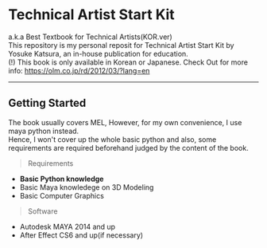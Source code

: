 Technical Artist Start Kit 
===========================
a.k.a Best Textbook for Technical Artists(KOR.ver)<br>
This repository is my personal reposit for Technical Artist Start Kit by Yosuke Katsura, an in-house publication for education.<br>
(!) This book is only available in Korean or Japanese.</hr>
Check Out for more info: <https://olm.co.jp/rd/2012/03/?lang=en></hr>

*****

Getting Started
-----------------
The book usually covers MEL, However, for my own convenience, I use maya python instead.<br>
Hence, I won't cover up the whole basic python and also, some requirements are required beforehand judged by the content of the book.</hr>

> Requirements
* **Basic Python knowledge**
* Basic Maya knowledege on 3D Modeling
* Basic Computer Graphics

> Software
* Autodesk MAYA 2014 and up
* After Effect CS6 and up(if necessary)

